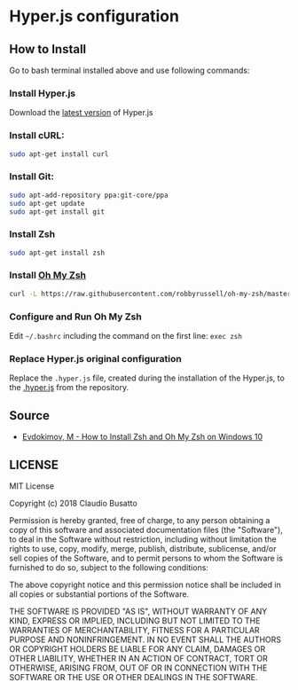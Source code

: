 # Hyper.js configuration

## How to Install

Go to bash terminal installed above and use following commands:

### Install Hyper.js

Download the [latest version](https://hyper.is/) of Hyper.js

### Install cURL:

```bash
sudo apt-get install curl
```

### Install Git:

```bash
sudo apt-add-repository ppa:git-core/ppa
sudo apt-get update
sudo apt-get install git
```

### Install Zsh

```bash
sudo apt-get install zsh
```

### Install [Oh My Zsh](https://github.com/robbyrussell/oh-my-zsh)

```bash
curl -L https://raw.githubusercontent.com/robbyrussell/oh-my-zsh/master/tools/install.sh | bash
```

### Configure and Run Oh My Zsh

Edit `~/.bashrc` including the command on the first line: `exec zsh`

### Replace Hyper.js original configuration

Replace the `.hyper.js` file, created during the installation of the Hyper.js, to the [.hyper.js](.hyper.js) from the repository.

## Source

- [Evdokimov, M - How to Install Zsh and Oh My Zsh on Windows 10](https://evdokimovm.github.io/windows/zsh/shell/syntax/highlighting/ohmyzsh/hyper/terminal/2017/02/24/how-to-install-zsh-and-oh-my-zsh-on-windows-10.html)

## LICENSE

MIT License

Copyright (c) 2018 Claudio Busatto

Permission is hereby granted, free of charge, to any person obtaining a copy
of this software and associated documentation files (the "Software"), to deal
in the Software without restriction, including without limitation the rights
to use, copy, modify, merge, publish, distribute, sublicense, and/or sell
copies of the Software, and to permit persons to whom the Software is
furnished to do so, subject to the following conditions:

The above copyright notice and this permission notice shall be included in all
copies or substantial portions of the Software.

THE SOFTWARE IS PROVIDED "AS IS", WITHOUT WARRANTY OF ANY KIND, EXPRESS OR
IMPLIED, INCLUDING BUT NOT LIMITED TO THE WARRANTIES OF MERCHANTABILITY,
FITNESS FOR A PARTICULAR PURPOSE AND NONINFRINGEMENT. IN NO EVENT SHALL THE
AUTHORS OR COPYRIGHT HOLDERS BE LIABLE FOR ANY CLAIM, DAMAGES OR OTHER
LIABILITY, WHETHER IN AN ACTION OF CONTRACT, TORT OR OTHERWISE, ARISING FROM,
OUT OF OR IN CONNECTION WITH THE SOFTWARE OR THE USE OR OTHER DEALINGS IN THE
SOFTWARE.
